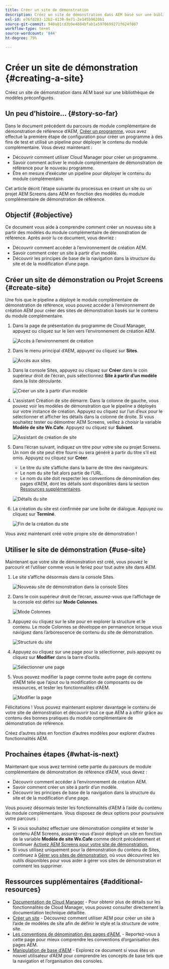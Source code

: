 ```yaml
---
title: Créer un site de démonstration
description: Créez un site de démonstration dans AEM basé sur une bibliothèque de modèles préconfigurés.
exl-id: e76fd283-12b2-4139-9e71-2e145b9620b1
source-git-commit: 940a01cd3b9e4804bfab1a5970699271f624f087
workflow-type: tm+mt
source-wordcount: '844'
ht-degree: 79%

---
```


# Créer un site de démonstration {#creating-a-site}

Créez un site de démonstration dans AEM basé sur une bibliothèque de modèles préconfigurés.

## Un peu d’histoire… {#story-so-far}

Dans le document précédent du parcours de module complémentaire de démonstration de référence d’AEM, [Créer un programme,](create-program.md) vous avez effectué la première étape de configuration pour créer un programme à des fins de test et utilisé un pipeline pour déployer le contenu du module complémentaire. Vous devez maintenant :

* Découvrir comment utiliser Cloud Manager pour créer un programme.
* Savoir comment activer le module complémentaire de démonstration de référence pour le nouveau programme.
* Être en mesure d’exécuter un pipeline pour déployer le contenu du module complémentaire.

Cet article décrit l’étape suivante du processus en créant un site ou un projet AEM Screens dans AEM en fonction des modèles du module complémentaire de démonstration de référence.

## Objectif {#objective}

Ce document vous aide à comprendre comment créer un nouveau site à partir des modèles du module complémentaire de démonstration de référence. Après avoir lu ce document, vous devriez :

* Découvrir comment accéder à l’environnement de création AEM.
* Savoir comment créer un site à partir d’un modèle.
* Découvrir les principes de base de la navigation dans la structure du site et de la modification d’une page.

## Créer un site de démonstration ou Projet Screens {#create-site}

Une fois que le pipeline a déployé le module complémentaire de démonstration de référence, vous pouvez accéder à l’environnement de création AEM pour créer des sites de démonstration basés sur le contenu du module complémentaire.

1. Dans la page de présentation du programme de Cloud Manager, appuyez ou cliquez sur le lien vers l’environnement de création AEM.

   ![Accès à l’environnement de création](assets/access-author.png)

1. Dans le menu principal d’AEM, appuyez ou cliquez sur **Sites**.

   ![Accès aux sites](assets/access-sites.png)

1. Dans la console Sites, appuyez ou cliquez sur **Créer** dans le coin supérieur droit de l’écran, puis sélectionnez **Site à partir d’un modèle** dans la liste déroulante.

   ![Créer un site à partir d’un modèle](assets/create-site-from-template.png)

1. L&#39;assistant Création de site démarre. Dans la colonne de gauche, vous pouvez voir les modèles de démonstration que le pipeline a déployés sur votre instance de création. Appuyez ou cliquez sur l’un d’eux pour le sélectionner et afficher les détails dans la colonne de droite. Si vous souhaitez tester ou démontrer AEM Screens, veillez à choisir la variable **Modèle de site We.Cafe**. Appuyez ou cliquez sur **Suivant**.

   ![Assistant de création de site](assets/site-creation-wizard.png)

1. Dans l’écran suivant, indiquez un titre pour votre site ou projet Screens. Un nom de site peut être fourni ou sera généré à partir du titre s’il est omis. Appuyez ou cliquez sur **Créer**.

   * Le titre du site s’affiche dans la barre de titre des navigateurs.
   * Le nom du site fait alors partie de l’URL.
   * Le nom du site doit respecter les conventions de dénomination des pages d’AEM, dont les détails sont disponibles dans la section [Ressources supplémentaires](#additional-resources).

   ![Détails du site](assets/site-details.png)

1. La création du site est confirmée par une boîte de dialogue. Appuyez ou cliquez sur **Terminé**.

   ![Fin de la création du site](assets/site-creation-complete.png)

Vous avez maintenant créé votre propre site de démonstration !

## Utiliser le site de démonstration {#use-site}

Maintenant que votre site de démonstration est créé, vous pouvez le parcourir et l’utiliser comme vous le feriez pour tout autre site dans AEM.

1. Le site s’affiche désormais dans la console Sites.

   ![Nouveau site de démonstration dans la console Sites](assets/new-demo-site.png)

1. Dans le coin supérieur droit de l’écran, assurez-vous que l’affichage de la console est défini sur **Mode Colonnes**.

   ![Mode Colonnes](assets/column-view.png)

1. Appuyez ou cliquez sur le site pour en explorer la structure et le contenu. Le mode Colonnes se développe en permanence lorsque vous naviguez dans l’arborescence de contenu du site de démonstration.

   ![Structure du site](assets/site-structure.png)

1. Appuyez ou cliquez sur une page pour la sélectionner, puis appuyez ou cliquez sur **Modifier** dans la barre d’outils.

   ![Sélectionner une page](assets/select-page.png)

1. Vous pouvez modifier la page comme toute autre page de contenu d’AEM telle que l’ajout ou la modification de composants ou de ressources, et tester les fonctionnalités d’AEM.

   ![Modifier la page](assets/edit-page.png)

Félicitations ! Vous pouvez maintenant explorer davantage le contenu de votre site de démonstration et découvrir tout ce que AEM a à offrir grâce au contenu des bonnes pratiques du module complémentaire de démonstration de référence.

Créez d’autres sites en fonction d’autres modèles pour explorer d’autres fonctionnalités AEM.

## Prochaines étapes {#what-is-next}

Maintenant que vous avez terminé cette partie du parcours de module complémentaire de démonstration de référence d’AEM, vous devez :

* Découvrir comment accéder à l’environnement de création AEM.
* Savoir comment créer un site à partir d’un modèle.
* Découvrir les principes de base de la navigation dans la structure du site et de la modification d’une page.

Vous pouvez désormais tester les fonctionnalités d’AEM à l’aide du contenu du module complémentaire. Vous disposez de deux options pour poursuivre votre parcours :

* Si vous souhaitez effectuer une démonstration complète et tester le contenu AEM Screens, assurez-vous d’avoir déployé un site en fonction de la variable **Modèle de site We.Cafe** comme décrit précédemment et continuer [Activez AEM Screens pour votre site de démonstration.](screens.md)
* Si vous utilisez uniquement pour la démonstration du contenu de Sites, continuez à [Gérer vos sites de démonstration,](manage.md) où vous découvrirez les outils disponibles pour vous aider à gérer vos sites de démonstration et comment les supprimer.

## Ressources supplémentaires {#additional-resources}

* [Documentation de Cloud Manager](https://experienceleague.adobe.com/docs/experience-manager-cloud-service/content/onboarding/onboarding-concepts/cloud-manager-introduction.html?lang=fr) - Pour obtenir plus de détails sur les fonctionnalités de Cloud Manager, vous pouvez consulter directement la documentation technique détaillée.
* [Créer un site](/help/sites-cloud/administering/site-creation/create-site.md) - Découvrez comment utiliser AEM pour créer un site à l’aide de modèles de site afin de définir le style et la structure de votre site.
* [Les conventions de dénomination des pages d’AEM.](/help/sites-cloud/authoring/fundamentals/organizing-pages.md#page-name-restrictions-and-best-practices) - Reportez-vous à cette page pour mieux comprendre les conventions d’organisation des pages AEM.
* [Manipulation de base d’AEM](/help/sites-cloud/authoring/getting-started/basic-handling.md) - Explorez ce document si vous êtes un nouvel utilisateur d’AEM pour comprendre les concepts de base tels que la navigation et l’organisation des consoles.
